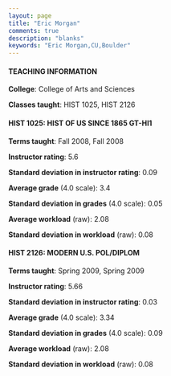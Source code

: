 ```yaml
---
layout: page
title: "Eric Morgan" 
comments: true
description: "blanks"
keywords: "Eric Morgan,CU,Boulder"
---
```

<head>
<script src="https://ajax.googleapis.com/ajax/libs/jquery/2.1.3/jquery.min.js"></script>
<script src="https://dl.dropboxusercontent.com/s/pc42nxpaw1ea4o9/highcharts.js?dl=0"></script>
<!-- <script src="../assets/js/highcharts.js"></script> -->
<style type="text/css">@font-face {
	font-family: "Bebas Neue";
	src: url(https://www.filehosting.org/file/details/544349/BebasNeue Regular.otf) format("opentype");
	}
	h1.Bebas { 
		font-family: "Bebas Neue", Verdana, Tahoma;
	}
</style>
</head>
	   
#### TEACHING INFORMATION

**College**: College of Arts and Sciences

**Classes taught**: HIST 1025, HIST 2126

#### HIST 1025: HIST OF US SINCE 1865 GT-HI1

**Terms taught**: Fall 2008, Fall 2008

**Instructor rating**: 5.6

**Standard deviation in instructor rating**: 0.09

**Average grade** (4.0 scale): 3.4

**Standard deviation in grades** (4.0 scale): 0.05

**Average workload** (raw): 2.08

**Standard deviation in workload** (raw): 0.08

#### HIST 2126: MODERN U.S. POL/DIPLOM

**Terms taught**: Spring 2009, Spring 2009

**Instructor rating**: 5.66

**Standard deviation in instructor rating**: 0.03

**Average grade** (4.0 scale): 3.34

**Standard deviation in grades** (4.0 scale): 0.09

**Average workload** (raw): 2.08

**Standard deviation in workload** (raw): 0.08

